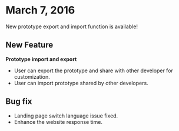 # March 7, 2016


New prototype export and import function is available!

## New Feature

**Prototype import and export**

* User can export the prototype and share with other developer for customization.
* User can import prototype shared by other developers.


## Bug fix

* Landing page switch language issue fixed.
* Enhance the website response time.
